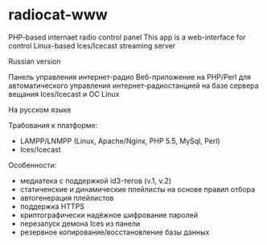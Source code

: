 # radiocat-www

PHP-based internaet radio control panel
This app is a web-interface for control Linux-based Ices/Icecast streaming server

Russian version

Панель управления интернет-радио
Веб-приложение на PHP/Perl для автоматического управления интернет-радиостанцией на базе сервера вещания Ices/Icecast и ОС Linux

На русском языке

Трабования к платформе: 
- LAMPP/LNMPP (Linux, Apache/Nginx, PHP 5.5, MySql, Perl)
- Ices/Icecast

Особенности:
- медиатека с поддержкой id3-тегов (v.1, v.2)
- статиченские и динамические плейлисты на основе правил отбора
- автогенерация плейлистов
- поддержка HTTPS
- криптографически надёжное шифрование паролей
- перезапуск демона Ices из панели
- резервное копирование/восстановление базы данных
